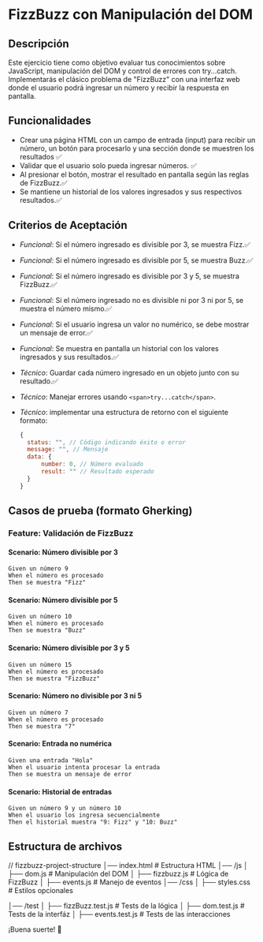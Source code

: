 # FizzBuzz con Manipulación del DOM

## Descripción

Este ejercicio tiene como objetivo evaluar tus conocimientos sobre JavaScript, manipulación del DOM y control de errores con try...catch. Implementarás el clásico problema de "FizzBuzz" con una interfaz web donde el usuario podrá ingresar un número y recibir la respuesta en pantalla.

## Funcionalidades

* Crear una página HTML con un campo de entrada (input) para recibir un número, un botón para procesarlo y una sección donde se muestren los resultados  ✅
* Validar que el usuario solo pueda ingresar números.  ✅
* Al presionar el botón, mostrar el resultado en pantalla según las reglas de FizzBuzz.✅
* Se mantiene un historial de los valores ingresados y sus respectivos resultados.✅

## Criterios de Aceptación

* *Funcional*: Si el número ingresado es divisible por 3, se muestra Fizz.✅
* *Funcional*: Si el número ingresado es divisible por 5, se muestra Buzz.✅
* *Funcional*: Si el número ingresado es divisible por 3 y 5, se muestra FizzBuzz.✅
* *Funcional*: Si el número ingresado no es divisible ni por 3 ni por 5, se muestra el número mismo.✅
* *Funcional*: Si el usuario ingresa un valor no numérico, se debe mostrar un mensaje de error.✅
* *Funcional*: Se muestra en pantalla un historial con los valores ingresados y sus resultados.✅
* *Técnico*: Guardar cada número ingresado en un objeto junto con su resultado.✅
* *Técnico*: Manejar errores usando `<span>try...catch</span>`.
* *Técnico*: implementar una estructura de retorno con el siguiente formato:

  ```javascript
  {
  	status: "", // Código indicando éxito o error
  	message: "", // Mensaje
  	data: {
  		number: 0, // Número evaluado
  		result: "" // Resultado esperado
  	}
  }
  ```

## Casos de prueba (formato Gherking)

### Feature: Validación de FizzBuzz

#### Scenario: Número divisible por 3

    Given un número 9
    When el número es procesado
    Then se muestra "Fizz"

#### Scenario: Número divisible por 5

    Given un número 10
    When el número es procesado
    Then se muestra "Buzz"

#### Scenario: Número divisible por 3 y 5

    Given un número 15
    When el número es procesado
    Then se muestra "FizzBuzz"

#### Scenario: Número no divisible por 3 ni 5

    Given un número 7
    When el número es procesado
    Then se muestra "7"

#### Scenario: Entrada no numérica

    Given una entrada "Hola"
    When el usuario intenta procesar la entrada
    Then se muestra un mensaje de error

#### Scenario: Historial de entradas

    Given un número 9 y un número 10
    When el usuario los ingresa secuencialmente
    Then el historial muestra "9: Fizz" y "10: Buzz"

## Estructura de archivos

// fizzbuzz-project-structure
│── index.html          # Estructura HTML
│── /js
│   ├── dom.js          # Manipulación del DOM
│   ├── fizzbuzz.js     # Lógica de FizzBuzz
│   ├── events.js       # Manejo de eventos
│── /css
│   ├── styles.css      # Estilos opcionales

│── /test
│   ├── fizzBuzz.test.js    # Tests de la lógica
│   ├── dom.test.js      # Tests de la interfáz
│   ├── events.test.js      # Tests de las interacciones

¡Buena suerte! 🚀
